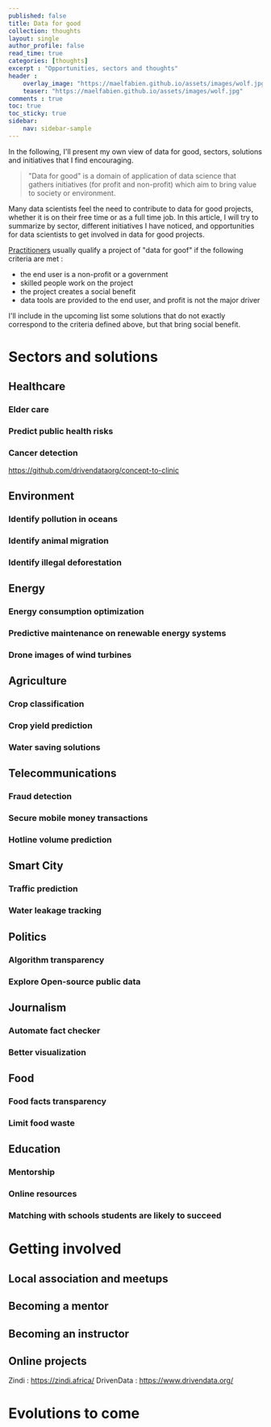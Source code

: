 ```yaml
---
published: false
title: Data for good
collection: thoughts
layout: single
author_profile: false
read_time: true
categories: [thoughts]
excerpt : "Opportunities, sectors and thoughts"
header :
    overlay_image: "https://maelfabien.github.io/assets/images/wolf.jpg"
    teaser: "https://maelfabien.github.io/assets/images/wolf.jpg"
comments : true
toc: true
toc_sticky: true
sidebar:
    nav: sidebar-sample
---
```


In the following, I'll present my own view of data for good, sectors, solutions and initiatives that I find encouraging.

> "Data for good" is a domain of application of data science that gathers initiatives (for profit and non-profit) which aim to bring value to society or environment. 

Many data scientists feel the need to contribute to data for good projects, whether it is on their free time or as a full time job. In this article, I will try to summarize by sector, different initiatives I have noticed, and opportunities for data scientists to get involved in data for good projects. 

[Practitioners](https://towardsdatascience.com/why-data-for-good-lacks-precision-87fb48e341f1) usually qualify a project of "data for goof" if the following criteria are met :
- the end user is a non-profit or a government
- skilled people work on the project
- the project creates a social benefit
- data tools are provided to the end user, and profit is not the major driver

I'll include in the upcoming list some solutions that do not exactly correspond to the criteria defined above, but that bring social benefit.

# Sectors and solutions

## Healthcare
### Elder care
### Predict public health risks
### Cancer detection
https://github.com/drivendataorg/concept-to-clinic


## Environment
### Identify pollution in oceans
### Identify animal migration
### Identify illegal deforestation 


## Energy
### Energy consumption optimization
### Predictive maintenance on renewable energy systems
### Drone images of wind turbines


## Agriculture
### Crop classification
### Crop yield prediction
### Water saving solutions


## Telecommunications
### Fraud detection
### Secure mobile money transactions
### Hotline volume prediction


## Smart City
### Traffic prediction
### Water leakage tracking


## Politics
### Algorithm transparency
### Explore Open-source public data


## Journalism
### Automate fact checker
### Better visualization


## Food
### Food facts transparency
### Limit food waste


## Education
### Mentorship
### Online resources
### Matching with schools students are likely to succeed



# Getting involved

## Local association and meetups

## Becoming a mentor

## Becoming an instructor

## Online projects

Zindi : https://zindi.africa/
DrivenData : https://www.drivendata.org/

# Evolutions to come


